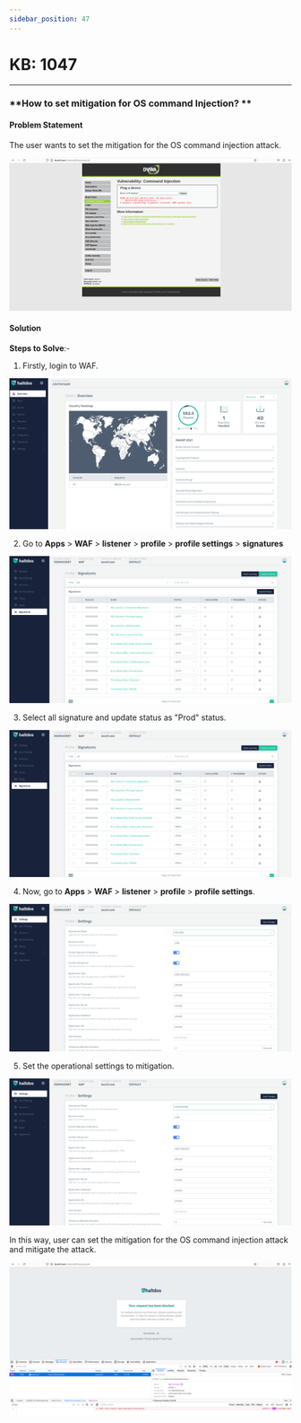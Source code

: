 ```yaml
---
sidebar_position: 47
---
```


# KB: 1047
-----------

### **How to set mitigation for OS command Injection? **

#### **Problem Statement**

The user wants to set the mitigation for the OS command injection attack.

![kb-1047](/img/waf/v7/kb/browser_kb_1047_0.png)

#### **Solution**

**Steps to Solve**:-

1. Firstly, login to WAF.

![kb-1047](/img/waf/v7/kb/overview_kb_1047_1.png)

 2. Go to **Apps** > **WAF** > **listener** > **profile** > **profile settings** > **signatures**

![kb-1047](/img/waf/v7/kb/signature_kb_1047_2.png)

3. Select all signature and update status as "Prod" status.

![kb-1047](/img/waf/v7/kb/signature_kb_1047_3.png)

 4. Now, go to **Apps** > **WAF** > **listener** > **profile** > **profile settings**.

![kb-1047](/img/waf/v7/kb/settings_kb_1047_4.png)

5. Set the operational settings to mitigation.

![kb-1047](/img/waf/v7/kb/settings_kb_1047_5.png)

In this way, user can set the mitigation for the OS command injection attack and mitigate the attack.

![kb-1047](/img/waf/v7/kb/browser_kb_1047_6.png)